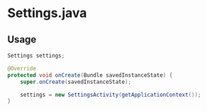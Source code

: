 # Settings.java

## Usage

```java
Settings settings;

@Override
protected void onCreate(Bundle savedInstanceState) {
    super.onCreate(savedInstanceState);

    settings = new SettingsActivity(getApplicationContext());
}
```

